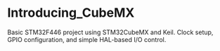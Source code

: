 # Introducing_CubeMX
Basic STM32F446 project using STM32CubeMX and Keil. Clock setup, GPIO configuration, and simple HAL-based I/O control.
